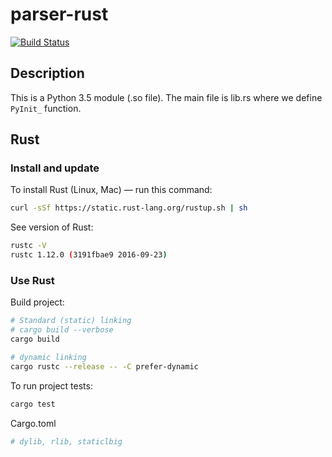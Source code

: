 # parser-rust

[![Build Status](https://travis-ci.org/pashinin-com/parser-rust.png?branch=master)](https://travis-ci.org/pashinin-com/parser-rust)

## Description

This is a Python 3.5 module (.so file). The main file is lib.rs where we
define `PyInit_` function.

## Rust

### Install and update

To install Rust (Linux, Mac) — run this command:

```bash
curl -sSf https://static.rust-lang.org/rustup.sh | sh
```

See version of Rust:

```bash
rustc -V
rustc 1.12.0 (3191fbae9 2016-09-23)
```


### Use Rust

Build project:

```bash
# Standard (static) linking
# cargo build --verbose
cargo build

# dynamic linking
cargo rustc --release -- -C prefer-dynamic
```

To run project tests:

```bash
cargo test
```

Cargo.toml

```bash
# dylib, rlib, staticlbig


```
